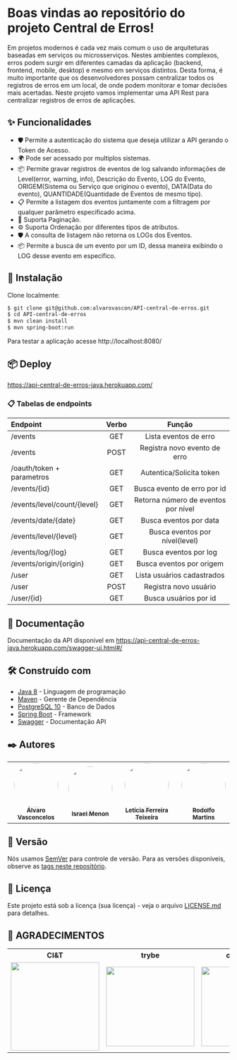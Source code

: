 # Boas vindas ao repositório do projeto Central de Erros!

Em projetos modernos é cada vez mais comum o uso de arquiteturas baseadas em serviços ou microsserviços. Nestes ambientes complexos, erros podem surgir em diferentes camadas da aplicação (backend, frontend, mobile, desktop) e mesmo em serviços distintos. Desta forma, é muito importante que os desenvolvedores possam centralizar todos os registros de erros em um local, de onde podem monitorar e tomar decisões mais acertadas. Neste projeto vamos implementar uma API Rest para centralizar registros de erros de aplicações.

## ✨ Funcionalidades

- 🛡 Permite a autenticação do sistema que deseja utilizar a API gerando o Token de Acesso.
- 🌍 Pode ser acessado por multiplos sistemas.
- 📦 Permite gravar registros de eventos de log salvando informações de Level(error, warning, info), Descrição do Evento, LOG do Evento, ORIGEM(Sistema ou Serviço que originou o evento), DATA(Data do evento), QUANTIDADE(Quantidade de Eventos de mesmo tipo).
- 📋 Permite a listagem dos eventos juntamente com a filtragem por qualquer parâmetro especificado acima.
- 📄 Suporta Paginação.
- ⚙️ Suporta Ordenação por diferentes tipos de atributos.
- 🛡 A consulta de listagem não retorna os LOGs dos Eventos.
- 📦 Permite a busca de um evento por um ID, dessa maneira exibindo o LOG desse evento em específico.

## 🔧 Instalação

Clone localmente:

```bash
$ git clone git@github.com:alvarovascon/API-central-de-erros.git
$ cd API-central-de-erros
$ mvn clean install
$ mvn spring-boot:run
```
Para testar a aplicação acesse http://localhost:8080/

## 📦 Deploy

https://api-central-de-erros-java.herokuapp.com/


### 📋 Tabelas de endpoints

| Endpoint | Verbo | Função |
| :--- | :---: | :---: |
| /events | GET | Lista eventos de erro | 
| /events | POST | Registra novo evento de erro |
| /oauth/token + parametros  | GET | Autentica/Solicita token |
| /events/{id} | GET | Busca evento de erro por id | 
| /events/level/count/{level} | GET | Retorna número de eventos por nível | 
| /events/date/{date} | GET | Busca eventos por data | 
| /events/level/{level} | GET | Busca eventos por nível(level) | 
| /events/log/{log} | GET | Busca eventos por log | 
| /events/origin/{origin} | GET | Busca eventos por origem | 
| /user | GET | Lista usuários cadastrados | 
| /user | POST | Registra novo usuário | 
| /user/{id} | GET | Busca usuários por id | 

## 📌 Documentação

Documentação da API disponivel em https://api-central-de-erros-java.herokuapp.com/swagger-ui.html#/

## 🛠️ Construído com

* [Java 8](https://docs.oracle.com/javase/8/) - Linguagem de programação
* [Maven](https://maven.apache.org/) - Gerente de Dependência
* [PostgreSQL 10](https://www.postgresql.org/) - Banco de Dados
* [Spring Boot](https://spring.io/projects/spring-boot) - Framework
* [Swagger](https://swagger.io/) - Documentação API

## ✒️ Autores

<table>
  <tr>
    <td align="center"><a href="https://github.com/alvarovascon"><img style="border-radius: 50%;" src="https://avatars.githubusercontent.com/u/69821227?v=4" width="100px;" alt=""/><br /><sub><b>Álvaro Vasconcelos</b></sub></a><br /><a href="https://github.com/alvarovascon" title="Álvaro Vasconcelos"></a></td>
        <td align="center"><a href="https://github.com/zezomenon"><img style="border-radius: 50%;" src="https://avatars.githubusercontent.com/u/59895062?v=4" width="100px;" alt=""/><br /><sub><b>Israel Menon</b></sub></a><br /><a href="https://github.com/zezomenon" title="Israel Menon"></a></td>
    <td align="center"><a href="https://github.com/Letsft"><img style="border-radius: 50%;" src="https://avatars.githubusercontent.com/u/69821892?s=400&u=be0329d3ad2d8b19523267a9a988d453bee7a918&v=4" width="100px;" alt=""/><br /><sub><b>Letícia Ferreira Teixeira</b></sub></a><br /><a href="https://github.com/Letsft" title="Letícia Ferreira Teixeira"></a></td>
    <td align="center"><a href="https://github.com/Jr3564"><img style="border-radius: 50%;" src="https://avatars.githubusercontent.com/u/66075313?v=4" width="100px;" alt=""/><br /><sub><b>Rodolfo Martins</b></sub></a><br /><a href="https://github.com/Jr3564" title="Rodolfo Martins"></a></td>
  </tr>
</table>

## 📌 Versão

Nós usamos [SemVer](http://semver.org/) para controle de versão. Para as versões disponíveis, observe as [tags neste repositório](https://github.com/suas/tags/do/projeto). 


## 📄 Licença

Este projeto está sob a licença (sua licença) - veja o arquivo [LICENSE.md](https://github.com/usuario/projeto/licenca) para detalhes.

## **:star2: AGRADECIMENTOS**

<div align=center>

<table style="width:100%">
  <tr align=center>
    <th><strong>CI&T</strong></th>
    <th><strong>trybe</strong></th>
    <th><strong>codenation</strong></th>
  </tr>
  <tr align=center>
    <td>
      <a href="https://www.ciandt.com/">
        <img width="200" src="https://brasscom.org.br/wp-content/uploads/2019/08/Logo-CIT-com-identidade-visual.jpg">
      </a>
    </td>
    <td>
      <a href="https://www.betrybe.com">
        <img width="200" height="180" src="https://pbs.twimg.com/profile_images/1335930580010225667/cFKy_fC3_400x400.jpg">
      </a>
    </td>
    <td>
      <a href="https://www.codenation.dev">
        <img width="200" height="180" src="https://yt3.ggpht.com/ytc/AAUvwnhDuX53Uk1pTu5EvEU6ZaRYzDcTAyxh3LQ6AHnmXA=s900-c-k-c0x00ffffff-no-rj">
      </a>
    </td>
  </tr>
</table>

</div>
